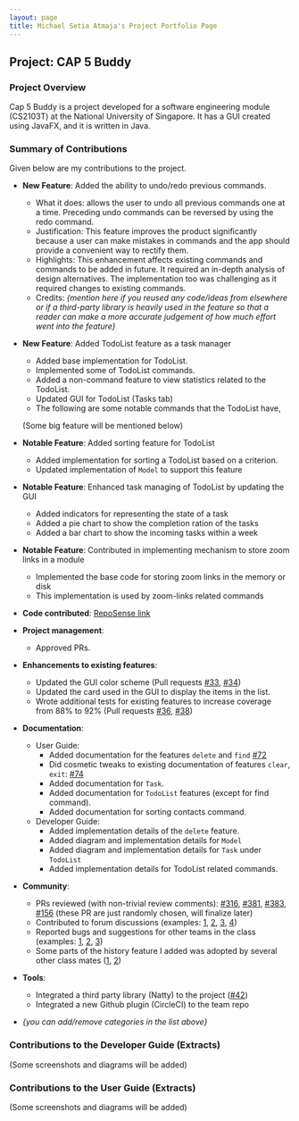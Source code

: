 ```yaml
---
layout: page
title: Michael Setia Atmaja's Project Portfolio Page
---
```


## Project: CAP 5 Buddy

### Project Overview

Cap 5 Buddy is a project developed for a software engineering module (CS2103T) at the National University of Singapore.
It has a GUI created using JavaFX, and it is written in Java.

### Summary of Contributions

Given below are my contributions to the project.

* **New Feature**: Added the ability to undo/redo previous commands.
  * What it does: allows the user to undo all previous commands one at a time. Preceding undo commands can be reversed by using the redo command.
  * Justification: This feature improves the product significantly because a user can make mistakes in commands and the app should provide a convenient way to rectify them.
  * Highlights: This enhancement affects existing commands and commands to be added in future. It required an in-depth analysis of design alternatives. The implementation too was challenging as it required changes to existing commands.
  * Credits: *{mention here if you reused any code/ideas from elsewhere or if a third-party library is heavily used in the feature so that a reader can make a more accurate judgement of how much effort went into the feature}*

* **New Feature**: Added TodoList feature as a task manager
  * Added base implementation for TodoList.
  * Implemented some of TodoList commands.
  * Added a non-command feature to view statistics related to the TodoList.
  * Updated GUI for TodoList (Tasks tab)
  * The following are some notable commands that the TodoList have,
   
   (Some big feature will be mentioned below)
   
* **Notable Feature**: Added sorting feature for TodoList
  * Added implementation for sorting a TodoList based on a criterion.
  * Updated implementation of `Model` to support this feature
  
* **Notable Feature**: Enhanced task managing of TodoList by updating the GUI
  * Added indicators for representing the state of a task
  * Added a pie chart to show the completion ration of the tasks
  * Added a bar chart to show the incoming tasks within a week

* **Notable Feature**: Contributed in implementing mechanism to store zoom links in a module
  * Implemented the base code for storing zoom links in the memory or disk
  * This implementation is used by zoom-links related commands

* **Code contributed**: [RepoSense link](https://nus-cs2103-ay2021s1.github.io/tp-dashboard/#breakdown=true&search=michael-setia&sort=groupTitle&sortWithin=title&since=2020-08-14&timeframe=commit&mergegroup=&groupSelect=groupByRepos&checkedFileTypes=docs~functional-code~test-code~other)

* **Project management**:
  * Approved PRs.

* **Enhancements to existing features**:
  * Updated the GUI color scheme (Pull requests [\#33](), [\#34]())
  * Updated the card used in the GUI to display the items in the list.
  * Wrote additional tests for existing features to increase coverage from 88% to 92% (Pull requests [\#36](), [\#38]())

* **Documentation**:
  * User Guide:
    * Added documentation for the features `delete` and `find` [\#72]()
    * Did cosmetic tweaks to existing documentation of features `clear`, `exit`: [\#74]()
    * Added documentation for `Task`.
    * Added documentation for `TodoList` features (except for find command).
    * Added documentation for sorting contacts command.
  * Developer Guide:
    * Added implementation details of the `delete` feature.
    * Added diagram and implementation details for `Model`
    * Added diagram and implementation details for `Task` under `TodoList`
    * Added implementation details for TodoList related commands.

* **Community**:
  * PRs reviewed (with non-trivial review comments): [\#316](), [\#381](), [\#383](), [\#156]() (these PR are just randomly chosen, will finalize later)
  * Contributed to forum discussions (examples: [1](), [2](), [3](), [4]())
  * Reported bugs and suggestions for other teams in the class (examples: [1](), [2](), [3]())
  * Some parts of the history feature I added was adopted by several other class mates ([1](), [2]())

* **Tools**:
  * Integrated a third party library (Natty) to the project ([\#42]())
  * Integrated a new Github plugin (CircleCI) to the team repo

* _{you can add/remove categories in the list above}_

### Contributions to the Developer Guide (Extracts)

(Some screenshots and diagrams will be added)

### Contributions to the User Guide (Extracts)

(Some screenshots and diagrams will be added)
